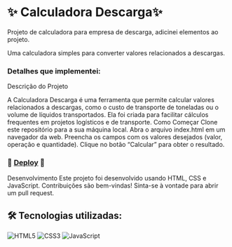# ✨ Calculadora Descarga✨



Projeto de calculadora para empresa de descarga, adicinei  elementos ao projeto.

Uma calculadora simples para converter valores relacionados a descargas.

### Detalhes que implementei:

Descrição do Projeto

A Calculadora Descarga é uma ferramenta que permite calcular valores relacionados a descargas, como o custo de transporte de toneladas ou o volume de líquidos transportados. Ela foi criada para facilitar cálculos frequentes em projetos logísticos e de transporte.
Como Começar
Clone este repositório para a sua máquina local.
Abra o arquivo index.html em um navegador da web.
Preencha os campos com os valores desejados (valor, operação e quantidade).
Clique no botão “Calcular” para obter o resultado.<br>

### 🌌 [Deploy](https://marceloclashcalculadora.netlify.app/) 🌌

Desenvolvimento
Este projeto foi desenvolvido usando HTML, CSS e JavaScript.
Contribuições são bem-vindas! Sinta-se à vontade para abrir um pull request.



## 🛠 Tecnologias utilizadas:
![HTML5](https://img.shields.io/badge/HTML5-E34F26?style=for-the-badge&logo=html5&logoColor=white)
![CSS3](https://img.shields.io/badge/CSS3-1572B6?style=for-the-badge&logo=css3&logoColor=white)
![JavaScript](https://img.shields.io/badge/JavaScript-F7DF1E?style=for-the-badge&logo=javascript&logoColor=black)

